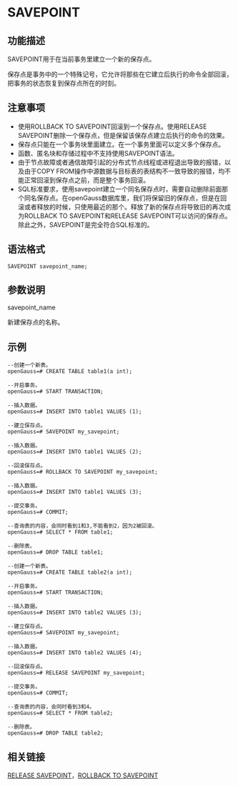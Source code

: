 # SAVEPOINT<a name="ZH-CN_TOPIC_0242370647"></a>

## 功能描述<a name="zh-cn_topic_0237122183_zh-cn_topic_0059777880_section532518817713"></a>

SAVEPOINT用于在当前事务里建立一个新的保存点。

保存点是事务中的一个特殊记号，它允许将那些在它建立后执行的命令全部回滚，把事务的状态恢复到保存点所在的时刻。

## 注意事项<a name="zh-cn_topic_0237122183_zh-cn_topic_0059777880_section7325138279"></a>

-   使用ROLLBACK TO SAVEPOINT回滚到一个保存点。使用RELEASE SAVEPOINT删除一个保存点，但是保留该保存点建立后执行的命令的效果。
-   保存点只能在一个事务块里面建立。在一个事务里面可以定义多个保存点。
-   函数、匿名块和存储过程中不支持使用SAVEPOINT语法。
-   由于节点故障或者通信故障引起的分布式节点线程或进程退出导致的报错，以及由于COPY FROM操作中源数据与目标表的表结构不一致导致的报错，均不能正常回滚到保存点之前，而是整个事务回滚。
-   SQL标准要求，使用savepoint建立一个同名保存点时，需要自动删除前面那个同名保存点。在openGauss数据库里，我们将保留旧的保存点，但是在回滚或者释放的时候，只使用最近的那个。释放了新的保存点将导致旧的再次成为ROLLBACK TO SAVEPOINT和RELEASE SAVEPOINT可以访问的保存点。除此之外，SAVEPOINT是完全符合SQL标准的。

## 语法格式<a name="zh-cn_topic_0237122183_zh-cn_topic_0059777880_section173261081673"></a>

```
SAVEPOINT savepoint_name;
```

## 参数说明<a name="zh-cn_topic_0237122183_zh-cn_topic_0059777880_section7327198178"></a>

savepoint\_name

新建保存点的名称。

## 示例<a name="zh-cn_topic_0237122183_zh-cn_topic_0059777880_section11329989719"></a>

```
--创建一个新表。
openGauss=# CREATE TABLE table1(a int);

--开启事务。
openGauss=# START TRANSACTION;

--插入数据。
openGauss=# INSERT INTO table1 VALUES (1);

--建立保存点。
openGauss=# SAVEPOINT my_savepoint;

--插入数据。
openGauss=# INSERT INTO table1 VALUES (2);

--回滚保存点。
openGauss=# ROLLBACK TO SAVEPOINT my_savepoint;

--插入数据。
openGauss=# INSERT INTO table1 VALUES (3);

--提交事务。
openGauss=# COMMIT;

--查询表的内容，会同时看到1和3,不能看到2，因为2被回滚。
openGauss=# SELECT * FROM table1;

--删除表。
openGauss=# DROP TABLE table1;

--创建一个新表。
openGauss=# CREATE TABLE table2(a int);

--开启事务。
openGauss=# START TRANSACTION;

--插入数据。
openGauss=# INSERT INTO table2 VALUES (3);

--建立保存点。
openGauss=# SAVEPOINT my_savepoint;

--插入数据。
openGauss=# INSERT INTO table2 VALUES (4);

--回滚保存点。
openGauss=# RELEASE SAVEPOINT my_savepoint;

--提交事务。
openGauss=# COMMIT;

--查询表的内容，会同时看到3和4。
openGauss=# SELECT * FROM table2;

--删除表。
openGauss=# DROP TABLE table2;
```

## 相关链接<a name="zh-cn_topic_0237122183_zh-cn_topic_0059777880_section183301781176"></a>

[RELEASE SAVEPOINT](RELEASE-SAVEPOINT.md)，[ROLLBACK TO SAVEPOINT](ROLLBACK-TO-SAVEPOINT.md)

